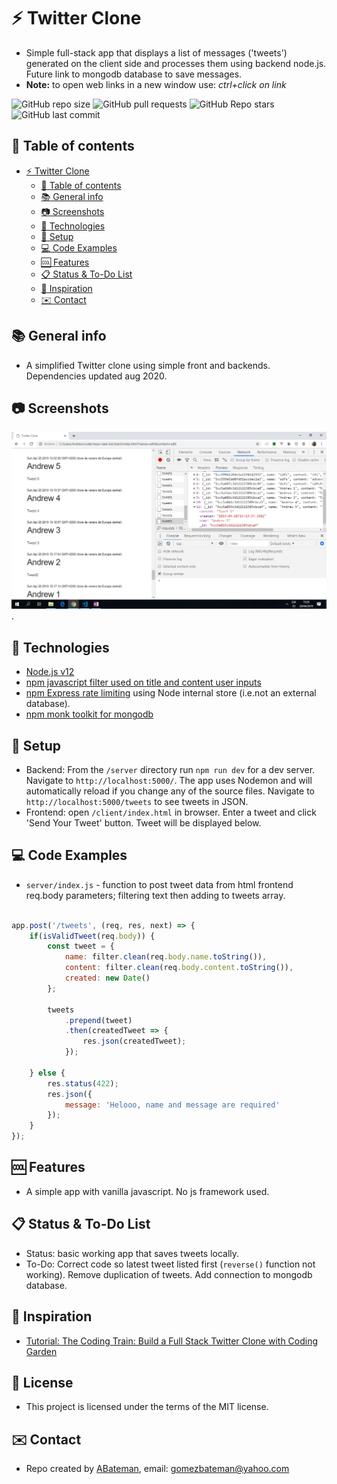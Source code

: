 # :zap: Twitter Clone

* Simple full-stack app that displays a list of messages ('tweets') generated on the client side and processes them using backend node.js. Future link to mongodb database to save messages.
* **Note:** to open web links in a new window use: _ctrl+click on link_

![GitHub repo size](https://img.shields.io/github/repo-size/AndrewJBateman/fullstack-twitter-clone?style=plastic)
![GitHub pull requests](https://img.shields.io/github/issues-pr/AndrewJBateman/fullstack-twitter-clone?style=plastic)
![GitHub Repo stars](https://img.shields.io/github/stars/AndrewJBateman/fullstack-twitter-clone?style=plastic)
![GitHub last commit](https://img.shields.io/github/last-commit/AndrewJBateman/fullstack-twitter-clone?style=plastic)

## :page_facing_up: Table of contents

* [:zap: Twitter Clone](#zap-twitter-clone)
	* [:page_facing_up: Table of contents](#page_facing_up-table-of-contents)
	* [:books: General info](#books-general-info)
	* [:camera: Screenshots](#camera-screenshots)
	* [:signal_strength: Technologies](#signal_strength-technologies)
	* [:floppy_disk: Setup](#floppy_disk-setup)
	* [:computer: Code Examples](#computer-code-examples)
	* [:cool: Features](#cool-features)
	* [:clipboard: Status & To-Do List](#clipboard-status--to-do-list)
	* [:clap: Inspiration](#clap-inspiration)
	* [:envelope: Contact](#envelope-contact)

## :books: General info

* A simplified Twitter clone using simple front and backends. Dependencies updated aug 2020.

## :camera: Screenshots

![Example screenshot](./img/tweets-frontend.png).

## :signal_strength: Technologies

* [Node.js v12](https://nodejs.org/en/)
* [npm javascript filter used on title and content user inputs](https://www.npmjs.com/package/bad-words)
* [npm Express rate limiting](https://www.npmjs.com/package/express-rate-limit) using Node internal store (i.e.not an external database).
* [npm monk toolkit for mongodb](https://nodejs.org/en/)

## :floppy_disk: Setup

* Backend: From the `/server` directory run `npm run dev` for a dev server. Navigate to `http://localhost:5000/`. The app uses Nodemon and will automatically reload if you change any of the source files. Navigate to `http://localhost:5000/tweets` to see tweets in JSON.
* Frontend: open `/client/index.html` in browser. Enter a tweet and click 'Send Your Tweet' button. Tweet will be displayed below.

## :computer: Code Examples

* `server/index.js` - function to post tweet data from html frontend req.body parameters; filtering text then adding to tweets array.

```javascript

app.post('/tweets', (req, res, next) => {
	if(isValidTweet(req.body)) {
		const tweet = {
			name: filter.clean(req.body.name.toString()),
			content: filter.clean(req.body.content.toString()),
			created: new Date()
		};

		tweets
			.prepend(tweet)
			.then(createdTweet => {
				res.json(createdTweet);
			});

	} else {
		res.status(422);
		res.json({
			message: 'Helooo, name and message are required'
		});
	}
});

```

## :cool: Features

* A simple app with vanilla javascript. No js framework used.

## :clipboard: Status & To-Do List

* Status: basic working app that saves tweets locally.
* To-Do: Correct code so latest tweet listed first (`reverse()` function not working). Remove duplication of tweets. Add connection to mongodb database.

## :clap: Inspiration

* [Tutorial: The Coding Train: Build a Full Stack Twitter Clone with Coding Garden](https://www.youtube.com/watch?v=JnEH9tYLxLk)

## :file_folder: License

* This project is licensed under the terms of the MIT license.

## :envelope: Contact

* Repo created by [ABateman](https://github.com/AndrewJBateman), email: gomezbateman@yahoo.com

